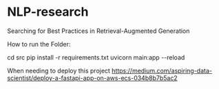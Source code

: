 # NLP-research
Searching for Best Practices in Retrieval-Augmented Generation

How to run the Folder: 


cd src
pip install -r requirements.txt
uvicorn main:app --reload




When needing to deploy this project
https://medium.com/aspiring-data-scientist/deploy-a-fastapi-app-on-aws-ecs-034b8b7b5ac2